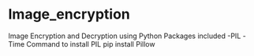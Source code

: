 # Image_encryption
Image Encryption and Decryption using Python
Packages included
-PIL
-Time
Command to install PIL
pip install Pillow
